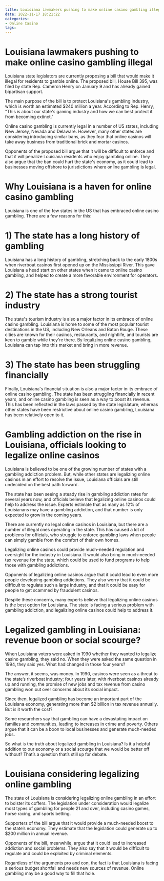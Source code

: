 ```yaml
---
title: Louisiana lawmakers pushing to make online casino gambling illegal 
date: 2022-11-17 18:21:22
categories:
- Online Casino
tags:
---
```



#  Louisiana lawmakers pushing to make online casino gambling illegal 

Louisiana state legislators are currently proposing a bill that would make it illegal for residents to gamble online. The proposed bill, House Bill 395, was filed by state Rep. Cameron Henry on January 9 and has already gained bipartisan support.

The main purpose of the bill is to protect Louisiana's gambling industry, which is worth an estimated $240 million a year. According to Rep. Henry, "This is about our state's gaming industry and how we can best protect it from becoming extinct."

Online casino gambling is currently legal in a number of US states, including New Jersey, Nevada and Delaware. However, many other states are considering introducing similar bans, as they fear that online casinos will take away business from traditional brick and mortar casinos.

Opponents of the proposed bill argue that it will be difficult to enforce and that it will penalize Louisiana residents who enjoy gambling online. They also argue that the ban could hurt the state's economy, as it could lead to businesses moving offshore to jurisdictions where online gambling is legal.

#  Why Louisiana is a haven for online casino gambling 

Louisiana is one of the few states in the US that has embraced online casino gambling. There are a few reasons for this:

# 1) The state has a long history of gambling 

Louisiana has a long history of gambling, stretching back to the early 1800s when riverboat casinos first opened up on the Mississippi River. This gave Louisiana a head start on other states when it came to online casino gambling, and helped to create a more favorable environment for operators.

# 2) The state has a strong tourist industry 

The state's tourism industry is also a major factor in its embrace of online casino gambling. Louisiana is home to some of the most popular tourist destinations in the US, including New Orleans and Baton Rouge. These cities are known for their casinos, restaurants, and nightlife, and tourists are keen to gamble while they're there. By legalizing online casino gambling, Louisiana can tap into this market and bring in more revenue.

# 3) The state has been struggling financially 

Finally, Louisiana's financial situation is also a major factor in its embrace of online casino gambling. The state has been struggling financially in recent years, and online casino gambling is seen as a way to boost its revenue. This has been reflected in the laws passed by the state legislature; whereas other states have been restrictive about online casino gambling, Louisiana has been relatively open to it.

#  Gambling addiction on the rise in Louisiana, officials looking to legalize online casinos 

Louisiana is believed to be one of the growing number of states with a gambling addiction problem. But, while other states are legalizing online casinos in an effort to resolve the issue, Louisiana officials are still undecided on the best path forward.

The state has been seeing a steady rise in gambling addiction rates for several years now, and officials believe that legalizing online casinos could help to address the issue. Experts estimate that as many as 12% of Louisianans may have a gambling addiction, and that number is only expected to grow in the coming years.

There are currently no legal online casinos in Louisiana, but there are a number of illegal ones operating in the state. This has caused a lot of problems for officials, who struggle to enforce gambling laws when people can simply gamble from the comfort of their own homes.

Legalizing online casinos could provide much-needed regulation and oversight for the industry in Louisiana. It would also bring in much-needed tax revenue for the state, which could be used to fund programs to help those with gambling addictions.

Opponents of legalizing online casinos argue that it could lead to even more people developing gambling addictions. They also worry that it could be difficult to regulate such a large industry, and that it could be easy for people to get scammed by fraudulent casinos.

Despite these concerns, many experts believe that legalizing online casinos is the best option for Louisiana. The state is facing a serious problem with gambling addiction, and legalizing online casinos could help to address it.

# Legalized gambling in Louisiana: revenue boon or social scourge? 

When Louisiana voters were asked in 1990 whether they wanted to legalize casino gambling, they said no. When they were asked the same question in 1994, they said yes. What had changed in those four years?

The answer, it seems, was money. In 1990, casinos were seen as a threat to the state’s riverboat industry; four years later, with riverboat casinos already up and running, the promise of new jobs and tax revenue from casino gambling won out over concerns about its social impact. 

Since then, legalized gambling has become an important part of the Louisiana economy, generating more than $2 billion in tax revenue annually. But is it worth the cost? 

Some researchers say that gambling can have a devastating impact on families and communities, leading to increases in crime and poverty. Others argue that it can be a boon to local businesses and generate much-needed jobs. 

So what is the truth about legalized gambling in Louisiana? Is it a helpful addition to our economy or a social scourge that we would be better off without? That’s a question that’s still up for debate.

# Louisiana considering legalizing online gambling

The state of Louisiana is considering legalizing online gambling in an effort to bolster its coffers. The legislation under consideration would legalize most types of gambling for people 21 and over, including casino games, horse racing, and sports betting.

Supporters of the bill argue that it would provide a much-needed boost to the state’s economy. They estimate that the legislation could generate up to $200 million in annual revenue.

Opponents of the bill, meanwhile, argue that it could lead to increased addiction and social problems. They also say that it would be difficult to regulate and could be exploited by criminal elements.

Regardless of the arguments pro and con, the fact is that Louisiana is facing a serious budget shortfall and needs new sources of revenue. Online gambling may be a good way to fill that hole.
